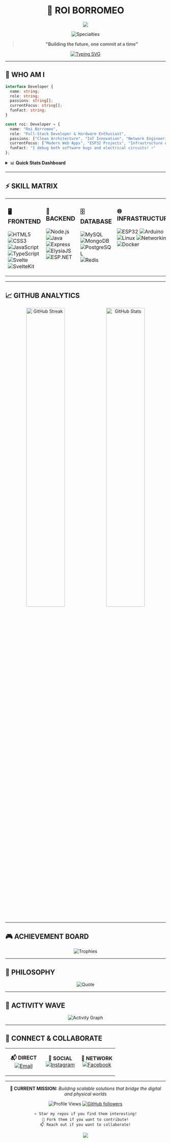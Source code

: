 <div align="center">

# 🚀 ROI BORROMEO

<img src="https://capsule-render.vercel.app/api?type=waving&color=gradient&customColorList=6,11,20&height=180&section=header&text=Full-Stack%20Developer&fontSize=42&fontColor=fff&animation=twinkling&fontAlignY=32" />

![Specialties](https://img.shields.io/badge/🌐%20Web%20•%20📱%20Mobile%20•%20💻%20Desktop%20•%20🔌%20IoT%20•%20🌍%20Networks-FF6B6B?style=for-the-badge&labelColor=2D3748)

> **"Building the future, one commit at a time"**

[![Typing SVG](https://readme-typing-svg.demolab.com?font=JetBrains+Mono&size=16&duration=3000&pause=500&color=58A6FF&center=true&vCenter=true&multiline=true&repeat=true&width=600&height=100&lines=Full-Stack+Engineer+%7C+Hardware+Enthusiast;Clean+Code+%E2%9D%A4%EF%B8%8F+Scalable+Architecture;From+Microcontrollers+to+Cloud+Infrastructure;Always+Learning%2C+Always+Building)](https://git.io/typing-svg)

</div>

---

## 🎯 **WHO AM I**

```typescript
interface Developer {
  name: string;
  role: string;
  passions: string[];
  currentFocus: string[];
  funFact: string;
}

const roi: Developer = {
  name: "Roi Borromeo",
  role: "Full-Stack Developer & Hardware Enthusiast",
  passions: ["Clean Architecture", "IoT Innovation", "Network Engineering"],
  currentFocus: ["Modern Web Apps", "ESP32 Projects", "Infrastructure Automation"],
  funFact: "I debug both software bugs and electrical circuits! ⚡"
};
```

<details>
<summary>📊 <b>Quick Stats Dashboard</b></summary>

| **Metric** | **Value** |
|------------|-----------|
| 🔥 **Coding Streak** | ![Streak](https://img.shields.io/badge/dynamic/json?color=ff6b6b&label=%20&query=%24.currentStreak.length&suffix=%20days&url=https%3A%2F%2Fgithub-readme-streak-stats.herokuapp.com%2F%3Fuser%3DSophistiqq%26type%3Djson&style=flat-square&logo=fire) |
| 💻 **Languages** | ![Languages](https://img.shields.io/badge/6+-languages-blue?style=flat-square&logo=code) |
| 🏆 **Projects** | ![Repos](https://img.shields.io/badge/dynamic/json?color=green&label=%20&query=%24.public_repos&url=https%3A%2F%2Fapi.github.com%2Fusers%2FSophistiqq&style=flat-square&logo=github&suffix=%20repos) |
| ⭐ **Total Stars** | ![Stars](https://img.shields.io/github/stars/Sophistiqq?style=flat-square&logo=star&color=yellow) |

</details>

---

## ⚡ **SKILL MATRIX**

<div align="center">

<table>
<tr>
<td valign="top" width="25%">

### 🖥️ **FRONTEND**
![HTML5](https://img.shields.io/badge/HTML5-E34F26?style=flat-square&logo=html5&logoColor=white)
![CSS3](https://img.shields.io/badge/CSS3-1572B6?style=flat-square&logo=css3&logoColor=white)
![JavaScript](https://img.shields.io/badge/JavaScript-F7DF1E?style=flat-square&logo=javascript&logoColor=black)
![TypeScript](https://img.shields.io/badge/TypeScript-007ACC?style=flat-square&logo=typescript&logoColor=white)
![Svelte](https://img.shields.io/badge/Svelte-FF3E00?style=flat-square&logo=svelte&logoColor=white)
![SvelteKit](https://img.shields.io/badge/SvelteKit-FF3E00?style=flat-square&logo=svelte&logoColor=white)

</td>
<td valign="top" width="25%">

### 🔧 **BACKEND**
![Node.js](https://img.shields.io/badge/Node.js-339933?style=flat-square&logo=nodedotjs&logoColor=white)
![Java](https://img.shields.io/badge/Java-ED8B00?style=flat-square&logo=openjdk&logoColor=white)
![Express](https://img.shields.io/badge/Express-000000?style=flat-square&logo=express&logoColor=white)
![ElysiaJS](https://img.shields.io/badge/ElysiaJS-8B5CF6?style=flat-square&logo=bun&logoColor=white)
![ESP.NET](https://img.shields.io/badge/ESP.NET-512BD4?style=flat-square&logo=dotnet&logoColor=white)

</td>
<td valign="top" width="25%">

### 🗄️ **DATABASE**
![MySQL](https://img.shields.io/badge/MySQL-4479A1?style=flat-square&logo=mysql&logoColor=white)
![MongoDB](https://img.shields.io/badge/MongoDB-47A248?style=flat-square&logo=mongodb&logoColor=white)
![PostgreSQL](https://img.shields.io/badge/PostgreSQL-336791?style=flat-square&logo=postgresql&logoColor=white)
![Redis](https://img.shields.io/badge/Redis-DC382D?style=flat-square&logo=redis&logoColor=white)

</td>
<td valign="top" width="25%">

### 🌐 **INFRASTRUCTURE**
![ESP32](https://img.shields.io/badge/ESP32-000000?style=flat-square&logo=espressif&logoColor=white)
![Arduino](https://img.shields.io/badge/Arduino-00979D?style=flat-square&logo=arduino&logoColor=white)
![Linux](https://img.shields.io/badge/Linux-FCC624?style=flat-square&logo=linux&logoColor=black)
![Networking](https://img.shields.io/badge/Networking-0078D4?style=flat-square&logo=cisco&logoColor=white)
![Docker](https://img.shields.io/badge/Docker-2496ED?style=flat-square&logo=docker&logoColor=white)

</td>
</tr>
</table>

</div>

---

## 📈 **GITHUB ANALYTICS**

<div align="center">

<img width="49%" src="https://streak-stats.demolab.com?user=Sophistiqq&theme=radical&hide_border=true&date_format=M%20j%5B%2C%20Y%5D&mode=weekly&card_width=400" alt="GitHub Streak" />
<img width="49%" src="https://github-readme-stats.vercel.app/api?username=Sophistiqq&show_icons=true&theme=radical&hide_border=true&include_all_commits=true&count_private=true" alt="GitHub Stats" />

</div>

---

## 🎮 **ACHIEVEMENT BOARD**

<div align="center">

![Trophies](https://github-profile-trophy.vercel.app/?username=Sophistiqq&theme=radical&no-frame=true&no-bg=true&margin-w=4&row=2&column=4)

</div>

---

## 💭 **PHILOSOPHY**

<div align="center">

![Quote](https://quotes-github-readme.vercel.app/api?type=vetical&theme=radical&quote=The%20best%20way%20to%20predict%20the%20future%20is%20to%20invent%20it.&author=Alan%20Kay)

</div>

---

## 🌊 **ACTIVITY WAVE**

<div align="center">

![Activity Graph](https://github-readme-activity-graph.vercel.app/graph?username=Sophistiqq&custom_title=Roi's%20Contribution%20Timeline&bg_color=141321&color=58a6ff&line=f85d7f&point=ffffff&area=true&hide_border=true)

</div>

---

## 🚀 **CONNECT & COLLABORATE**

<div align="center">

<table>
<tr>
<td align="center" width="33%">

**📬 DIRECT**
<br>
[![Email](https://img.shields.io/badge/Gmail-EA4335?style=for-the-badge&logo=gmail&logoColor=white)](mailto:roi.for.school@gmail.com)

</td>
<td align="center" width="33%">

**📱 SOCIAL**
<br>
[![Instagram](https://img.shields.io/badge/Instagram-E4405F?style=for-the-badge&logo=instagram&logoColor=white)](https://instagram.com/sophistiqq)

</td>
<td align="center" width="33%">

**🤝 NETWORK**
<br>
[![Facebook](https://img.shields.io/badge/Facebook-1877F2?style=for-the-badge&logo=facebook&logoColor=white)](https://facebook.com/PIMD.xD)

</td>
</tr>
</table>

</div>

---

<div align="center">

**🎯 CURRENT MISSION:** *Building scalable solutions that bridge the digital and physical worlds*

![Profile Views](https://komarev.com/ghpvc/?username=Sophistiqq&style=for-the-badge&color=brightgreen)
[![GitHub followers](https://img.shields.io/github/followers/Sophistiqq?style=for-the-badge&color=blue)](https://github.com/Sophistiqq)

```
⭐ Star my repos if you find them interesting!
🍴 Fork them if you want to contribute!
📫 Reach out if you want to collaborate!
```

<img src="https://capsule-render.vercel.app/api?type=waving&color=gradient&customColorList=6,11,20&height=100&section=footer" />

</div>
